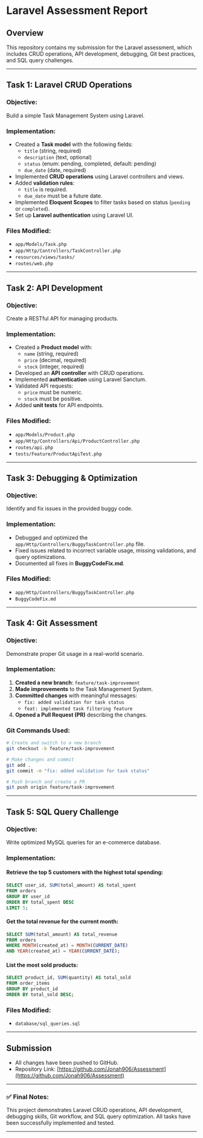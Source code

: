 # Laravel Assessment Report

## Overview

This repository contains my submission for the Laravel assessment, which includes CRUD operations, API development, debugging, Git best practices, and SQL query challenges.

---

## Task 1: Laravel CRUD Operations

### **Objective:**

Build a simple Task Management System using Laravel.

### **Implementation:**

- Created a **Task model** with the following fields:
  - `title` (string, required)
  - `description` (text, optional)
  - `status` (enum: pending, completed, default: pending)
  - `due_date` (date, required)
- Implemented **CRUD operations** using Laravel controllers and views.
- Added **validation rules**:
  - `title` is required.
  - `due_date` must be a future date.
- Implemented **Eloquent Scopes** to filter tasks based on status (`pending` or `completed`).
- Set up **Laravel authentication** using Laravel UI.

### **Files Modified:**

- `app/Models/Task.php`
- `app/Http/Controllers/TaskController.php`
- `resources/views/tasks/`
- `routes/web.php`

---

## Task 2: API Development

### **Objective:**

Create a RESTful API for managing products.

### **Implementation:**

- Created a **Product model** with:
  - `name` (string, required)
  - `price` (decimal, required)
  - `stock` (integer, required)
- Developed an **API controller** with CRUD operations.
- Implemented **authentication** using Laravel Sanctum.
- Validated API requests:
  - `price` must be numeric.
  - `stock` must be positive.
- Added **unit tests** for API endpoints.

### **Files Modified:**

- `app/Models/Product.php`
- `app/Http/Controllers/Api/ProductController.php`
- `routes/api.php`
- `tests/Feature/ProductApiTest.php`

---

## Task 3: Debugging & Optimization

### **Objective:**

Identify and fix issues in the provided buggy code.

### **Implementation:**

- Debugged and optimized the `app/Http/Controllers/BuggyTaskController.php` file.
- Fixed issues related to incorrect variable usage, missing validations, and query optimizations.
- Documented all fixes in **BuggyCodeFix.md**.

### **Files Modified:**

- `app/Http/Controllers/BuggyTaskController.php`
- `BuggyCodeFix.md`

---

## Task 4: Git Assessment

### **Objective:**

Demonstrate proper Git usage in a real-world scenario.

### **Implementation:**

1. **Created a new branch**: `feature/task-improvement`
2. **Made improvements** to the Task Management System.
3. **Committed changes** with meaningful messages:
   - `fix: added validation for task status`
   - `feat: implemented task filtering feature`
4. **Opened a Pull Request (PR)** describing the changes.

### **Git Commands Used:**

```sh
# Create and switch to a new branch
git checkout -b feature/task-improvement

# Make changes and commit
git add .
git commit -m "fix: added validation for task status"

# Push branch and create a PR
git push origin feature/task-improvement
```

---

## Task 5: SQL Query Challenge

### **Objective:**

Write optimized MySQL queries for an e-commerce database.

### **Implementation:**

#### **Retrieve the top 5 customers with the highest total spending:**

```sql
SELECT user_id, SUM(total_amount) AS total_spent 
FROM orders 
GROUP BY user_id 
ORDER BY total_spent DESC 
LIMIT 5;
```

#### **Get the total revenue for the current month:**

```sql
SELECT SUM(total_amount) AS total_revenue 
FROM orders 
WHERE MONTH(created_at) = MONTH(CURRENT_DATE) 
AND YEAR(created_at) = YEAR(CURRENT_DATE);
```

#### **List the most sold products:**

```sql
SELECT product_id, SUM(quantity) AS total_sold 
FROM order_items 
GROUP BY product_id 
ORDER BY total_sold DESC;
```

### **Files Modified:**

- `database/sql_queries.sql`

---

## Submission

- All changes have been pushed to GitHub.
- Repository Link: [https://github.com/Jonah906/Assessment](https://github.com/Jonah906/Assessment)

---

### ✅ **Final Notes:**

This project demonstrates Laravel CRUD operations, API development, debugging skills, Git workflow, and SQL query optimization. All tasks have been successfully implemented and tested.

---
